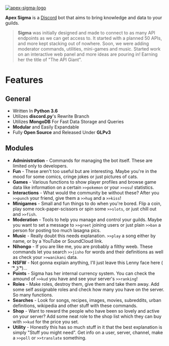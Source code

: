 [![apex-sigma-logo](https://i.imgur.com/TRSdGni.png)](https://auroraproject.xyz/)

**Apex Sigma** is a [Discord](https://discordapp.com/) bot that aims to bring knowledge and data to your guilds.

> **Sigma** was initially designed and made to connect to as many API endpoints as we can get access to. It started with a planned 50 APIs, and more kept stacking out of nowhere. Soon, we were adding moderator commands, utilities, mini-games and music. Started work on an interactive web panel and more ideas are pouring in! Earning her the title of "The API Giant".

# Features

## General

- Written In **Python 3.6**
- Utilizes **discord.py**'s Rewrite Branch
- Utilizes **MongoDB** For Fast Data Storage and Queries
- **Modular** and Easily Expandable
- Fully **Open Source** and Released Under **GLPv3**

## Modules

- **Administration** - Commands for managing the bot itself. These are limited only to developers.
- **Fun** - These aren't too useful but are interesting. Maybe you're in the mood for some comics, cringe jokes or just pictures of cats.
- **Games** - Various functions to show player profiles and browse game data like information on a certain `>>pokemon` or your `>>osu`! statistics.
- **Interactions** - What would the community be without these? After you `>>punch` your friend, give them a `>>hug` and a `>>kiss`!
- **Minigames** - Small and fun things to do when you're bored. Flip a coin, play some rock-paper-scissors or spin some `>>slots`, or just chill out and `>>fish`.
- **Moderation** - Tools to help you manage and control your guilds. Maybe you want to set a message to `>>greet` joining users or just plain `>>ban` a person for posting too much lasagna pics.
- **Music** - Really doubt this needs explanation. `>>play` a song either by name, or by a YouTube or SoundCloud link.
- **Nihongo** - If you are like me, you are probably a filthy weeb. These commands let you search `>>jisho` for words and their definitions as well as check your `>>wanikani` data.
- **NSFW** - Not gonna explain anything, I'll just leave this Lenny face here ( ͡° ͜ʖ ͡°)...
- **Points** - Sigma has her internal currency system. You can check the amound of `>>kud` you have and see your server's `>>ranking`!
- **Roles** - Make roles, destroy them, give them and take them away. Add some self assignable roles and check how many you have on the server. So many functions.
- **Searches** - Look for songs, recipes, images, movies, subreddits, urban definitions, wikipedia and other stuff with these commands.
- **Shop** - Want to reward the people who have been so lovely and active on your server? Add some neat role to the shop list which they can buy with `>>kud` for the price you set.
- **Utility** - Honestly this has so much stuff in it that the best explanation is simply "Stuff you might need". Get info on a user, server, channel, make a `>>poll` or `>>translate` something.
